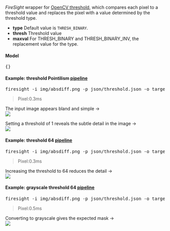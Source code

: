 _FireSight_ wrapper for [OpenCV threshold](http://docs.opencv.org/modules/imgproc/doc/miscellaneous_transformations.html?highlight=threshold#threshold), which compares each pixel to a threshold value and replaces the pixel with a value determined by the threshold type.

* **type** Default value is `THRESH_BINARY`.
* **thresh** Threshold value
* **maxval** For THRESH_BINARY and THRESH_BINARY_INV, the replacement value for the type.

#### Model
<pre>{}</pre>

#### Example: threshold Pointilism [pipeline](https://github.com/firepick1/FireSight/blob/master/json/threshold.json)
<pre>firesight -i img/absdiff.png -p json/threshold.json -o target/threshold1.png -Dthresh=1</pre>
> Pixel:0.3ms

The input image appears bland and simple &rarr; <br>
<img src="https://github.com/firepick1/FireSight/blob/master/img/absdiff.png?raw=true">

Setting a threshold of 1 reveals the subtle detail in the image &rarr; <br>
<img src="https://github.com/firepick1/FireSight/blob/master/img/threshold1.png?raw=true">

#### Example: threshold 64 [pipeline](https://github.com/firepick1/FireSight/blob/master/json/threshold.json)
<pre>firesight -i img/absdiff.png -p json/threshold.json -o target/threshold1.png -Dthresh=64</pre>
> Pixel:0.3ms

Increasing the threshold to 64 reduces the detail &rarr; <br>
<img src="https://github.com/firepick1/FireSight/blob/master/img/threshold64.png?raw=true">

#### Example: grayscale threshold 64 [pipeline](https://github.com/firepick1/FireSight/blob/master/json/threshold.json)
<pre>firesight -i img/absdiff.png -p json/threshold.json -o target/threshold1.png -Dthresh=64 -Dcvt=cvtColor</pre>
> Pixel:0.5ms

Converting to grayscale gives the expected mask &rarr; <br>
<img src="https://github.com/firepick1/FireSight/blob/master/img/threshold.png?raw=true">
